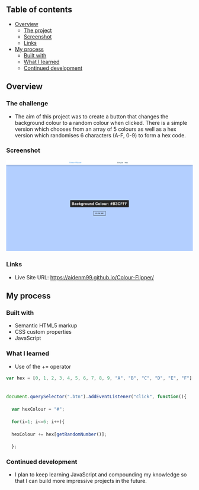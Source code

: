 ## Table of contents

- [Overview](#overview)
  - [The project](#the-project)
  - [Screenshot](#screenshot)
  - [Links](#links)
- [My process](#my-process)
  - [Built with](#built-with)
  - [What I learned](#what-i-learned)
  - [Continued development](#continued-development)

## Overview

### The challenge

- The aim of this project was to create a button that changes the background colour to a random colour when clicked. There is a simple version which chooses
from an array of 5 colours as well as a hex version which randomises 6 characters (A-F, 0-9) to form a hex code.

### Screenshot

![](./ColourFlipper.png)

### Links

- Live Site URL: https://aidenm99.github.io/Colour-Flipper/

## My process

### Built with

- Semantic HTML5 markup
- CSS custom properties
- JavaScript

### What I learned

- Use of the += operator

```js
var hex = [0, 1, 2, 3, 4, 5, 6, 7, 8, 9, "A", "B", "C", "D", "E", "F"];


document.querySelector(".btn").addEventListener("click", function(){

  var hexColour = "#";

  for(i=1; i<=6; i++){

  hexColour += hex[getRandomNumber()];

  };
```


### Continued development

- I plan to keep learning JavaScript and compounding my knowledge so that I can build more impressive projects in the future.

